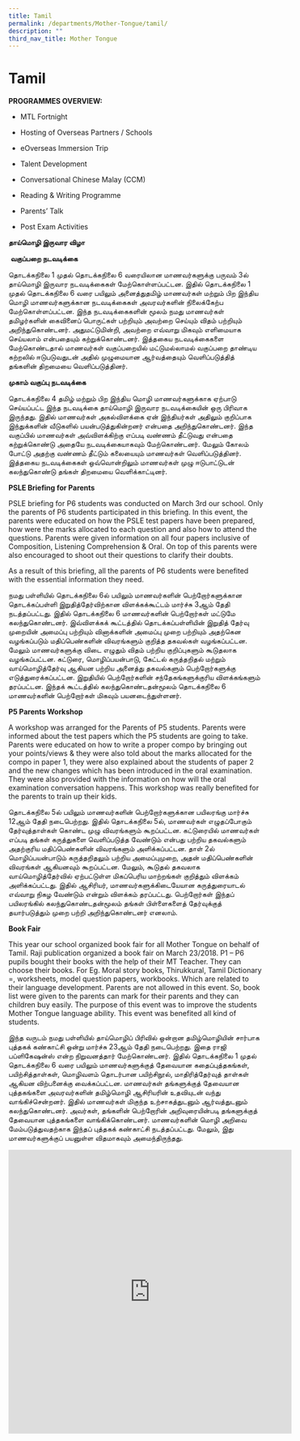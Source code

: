 ```yaml
---
title: Tamil
permalink: /departments/Mother-Tongue/tamil/
description: ""
third_nav_title: Mother Tongue
---
```

# Tamil 

**PROGRAMMES OVERVIEW:**

*   MTL Fortnight  
    
*   Hosting of Overseas Partners / Schools
    
*   eOverseas Immersion Trip
    
*   Talent Development  
    
*   Conversational Chinese Malay (CCM)  
    
*   Reading &amp; Writing Programme  
    
*   Parents’ Talk  
    
*   Post Exam Activities

**தாய்மொழி இருவார விழா**

&nbsp;**வகுப்பறை நடவடிக்கை**

தொடக்கநிலை 1 முதல் தொடக்கநிலை 6 வரையிலான மாணவர்களுக்கு பருவம் 3ல் தாய்மொழி இருவார நடவடிக்கைகள் மேற்கொள்ளப்பட்டன. இதில் தொடக்கநிலை 1 முதல் தொடக்கநிலை 6 வரை பயிலும் அனைத்துதமிழ் மாணவர்கள் மற்றும் பிற இந்திய மொழி மாணவர்களுக்கான நடவடிக்கைகள் அவரவர்களின் நிலைக்கேற்ப மேற்கொள்ளப்பட்டன. இந்த நடவடிக்கைகளின் மூலம் நமது மாணவர்கள் தமிழர்களின் கைவினைப் பொருட்கள் பற்றியும் அவற்றை செய்யும் விதம் பற்றியும் அறிந்துகொண்டனர். அதுமட்டுமின்றி, அவற்றை எவ்வாறு மிகவும் எளிமையாக செய்யலாம் என்பதையும் கற்றுக்கொண்டனர். இத்தகைய நடவடிக்கைகளை மேற்கொண்டதால் மாணவர்கள் வகுப்பறையில் மட்டுமல்லாமல் வகுப்பறை தாண்டிய கற்றலில் ஈடுபடுவதுடன் அதில் முழுமையான ஆர்வத்தையும் வெளிப்படுத்தித் தங்களின் திறமையை வெளிப்படுத்தினர்.

**முகாம் வகுப்பு நடவடிக்கை**

தொடக்கநிலை 4 தமிழ் மற்றும் பிற இந்திய மொழி மாணவர்களுக்காக ஏற்பாடு செய்யப்பட்ட இந்த நடவடிக்கை தாய்மொழி இருவார நடவடிக்கையின் ஒரு பிரிவாக இருந்தது. இதில் மாணவர்கள் அகல்விளக்கை ஏன் இந்தியர்கள் அதிலும் குறிப்பாக இந்துக்களின் வீடுகளில் பயன்படுத்துகின்றனர் என்பதை அறிந்துகொண்டனர். இந்த வகுப்பில் மாணவர்கள் அவ்விளக்கிற்கு எப்படி வண்ணம் தீட்டுவது என்பதை கற்றுக்கொண்டு அதையே நடவடிக்கையாகவும் மேற்கொண்டனர். மேலும் கோலம் போட்டு அதற்கு வண்ணம் தீட்டும் கலையையும் மாணவர்கள் வெளிப்படுத்தினர். இத்தகைய நடவடிக்கைகள் ஒவ்வொன்றிலும் மாணவர்கள் முழு ஈடுபாட்டுடன் கலந்துகொண்டு தங்கள் திறமையை வெளிக்காட்டினர்.

**PSLE Briefing for Parents**

  

PSLE briefing for P6 students was conducted on March 3rd our school. Only the parents of P6 students participated in this briefing. In this event, the parents were educated on how the PSLE test papers have been prepared, how were the marks allocated to each question and also how to attend the questions. Parents were given information on all four papers inclusive of Composition, Listening Comprehension &amp; Oral. On top of this parents were also encouraged to shoot out their questions to clarify their doubts.

  

As a result of this briefing, all the parents of P6 students were benefited with the essential information they need.

நமது பள்ளியில் தொடக்கநிலை 6ல் பயிலும் மாணவர்களின் பெற்றோர்களுக்கான தொடக்கப்பள்ளி இறுதித்தேர்விற்கான விளக்கக்கூட்டம் மார்ச்சு 3ஆம் தேதி நடத்தப்பட்டது. இதில் தொடக்கநிலை 6 மாணவர்களின் பெற்றோர்கள் மட்டுமே கலந்துகொண்டனர். இவ்விளக்கக் கூட்டத்தில் தொடக்கப்பள்ளியின் இறுதித் தேர்வு முறையின் அமைப்பு பற்றியும் வினாக்களின் அமைப்பு முறை பற்றியும் அதற்கென வழங்கப்படும் மதிப்பெண்களின் விவரங்களும் குறித்த தகவல்கள் வழங்கப்பட்டன. மேலும் மாணவர்களுக்கு விடை எழுதும் விதம் பற்றிய குறிப்புகளும் கூடுதலாக வழங்கப்பட்டன. கட்டுரை, மொழிப்பயன்பாடு, கேட்டல் கருத்தறிதல் மற்றும் வாய்மொழித்தேர்வு ஆகியன பற்றிய அனைத்து தகவல்களும் பெற்றோர்களுக்கு எடுத்துரைக்கப்பட்டன. இறுதியில் பெற்றோர்களின் சந்தேகங்களுக்குரிய விளக்கங்களும் தரப்பட்டன. இந்தக் கூட்டத்தில் கலந்துகொண்டதன்மூலம் தொடக்கநிலை 6 மாணவர்களின் பெற்றோர்கள் மிகவும் பயனடைந்துள்ளனர்.


**P5 Parents Workshop**

  

A workshop was arranged for the Parents of P5 students. Parents were informed about the test papers which the P5 students are going to take. Parents were educated on how to write a proper compo by bringing out your points/views &amp; they were also told about the marks allocated for the compo in paper 1, they were also explained about the students of paper 2 and the new changes which has been introduced in the oral examination. They were also provided with the information on how will the oral examination conversation happens. This workshop was really benefited for the parents to train up their kids.

தொடக்கநிலை 5ல் பயிலும் மாணவர்களின் பெற்றோர்களுக்கான பயிலரங்கு மார்ச்சு 12ஆம் தேதி நடைபெற்றது. இதில் தொடக்கநிலை 5ல், மாணவர்கள் எழுதப்போகும் தேர்வுத்தாள்கள் கொண்ட முழு விவரங்களும் கூறப்பட்டன. கட்டுரையில் மாணவர்கள் எப்படி தங்கள் கருத்துகளை வெளிப்படுத்த வேண்டும் என்பது பற்றிய தகவல்களும் அதற்குரிய மதிப்பெண்களின் விவரங்களும் அளிக்கப்பட்டன. தாள் 2ல் மொழிப்பயன்பாடும் கருத்தறிதலும் பற்றிய அமைப்புமுறை, அதன் மதிப்பெண்களின் விவரங்கள் ஆகியனவும் கூறப்பட்டன. மேலும், கூடுதல் தகவலாக வாய்மொழித்தேர்வில் ஏற்பட்டுள்ள மிகப்பெரிய மாற்றங்கள் குறித்தும் விளக்கம் அளிக்கப்பட்டது. இதில் ஆசிரியர், மாணவர்களுக்கிடையேயான கருத்துரையாடல் எவ்வாறு நிகழ வேண்டும் என்றும் விளக்கம் தரப்பட்டது. பெற்றோர்கள் இந்தப் பயிலரங்கில் கலந்துகொண்டதன்மூலம் தங்கள் பிள்ளைகளைத் தேர்வுக்குத் தயார்படுத்தும் முறை பற்றி அறிந்துகொண்டனர் எனலாம்.

**Book Fair**

  

This year our school organized book fair for all Mother Tongue on behalf of Tamil. Raji publication organized a book fair on March 23/2018. P1 – P6 pupils bought their books with the help of their MT Teacher. They can choose their books. For Eg. Moral story books, Thirukkural, Tamil Dictionary =, worksheets, model question papers, workbooks. Which are related to their language development. Parents are not allowed in this event. So, book list were given to the parents can mark for their parents and they can children buy easily. The purpose of this event was to improve the students Mother Tongue language ability. This event was benefited all kind of students.

  

  

இந்த வருடம் நமது பள்ளியில் தாய்மொழிப் பிரிவில் ஒன்றான தமிழ்மொழியின் சார்பாக புத்தகக் கண்காட்சி ஒன்று மார்ச்சு 23ஆம் தேதி நடைபெற்றது. இதை ராஜி பப்ளிகேஷன்ஸ் என்ற நிறுவனத்தார் மேற்கொண்டனர். இதில் தொடக்கநிலை 1 முதல் தொடக்கநிலை 6 வரை பயிலும் மாணவர்களுக்குத் தேவையான கதைப்புத்தகங்கள், பயிற்சித்தாள்கள், மொழிவளம் தொடர்பான பயிற்சிநூல், மாதிரித்தேர்வுத் தாள்கள் ஆகியன விற்பனைக்கு வைக்கப்பட்டன. மாணவர்கள் தங்களுக்குத் தேவையான புத்தகங்களை அவரவர்களின் தமிழ்மொழி ஆசிரியரின் உதவியுடன் வந்து வாங்கிச்சென்றனர். இதில் மாணவர்கள் மிகுந்த உற்சாகத்துடனும் ஆர்வத்துடனும் கலந்துகொண்டனர். அவர்கள், தங்களின் பெற்றோரின் அறிவுரையின்படி தங்களுக்குத் தேவையான புத்தகங்களை வாங்கிக்கொண்டனர். மாணவர்களின் மொழி அறிவை மேம்படுத்துவதற்காக இந்தப் புத்தகக் கண்காட்சி நடத்தப்பட்டது. மேலும், இது மாணவர்களுக்குப் பயனுள்ள விதமாகவும் அமைந்திருந்தது.

<iframe allowfullscreen="true" height="560" width="560" frameborder="0" src="https://docs.google.com/presentation/d/e/2PACX-1vRQAhYpD1zD7aI_N7I2tIn3Q8xWPJ6c96mHDl7ldS83Nbf3t6KLcunuDtI924kCATRPbso1v53RRC7t/embed?start=true&amp;loop=true&amp;delayms=3000"></iframe>